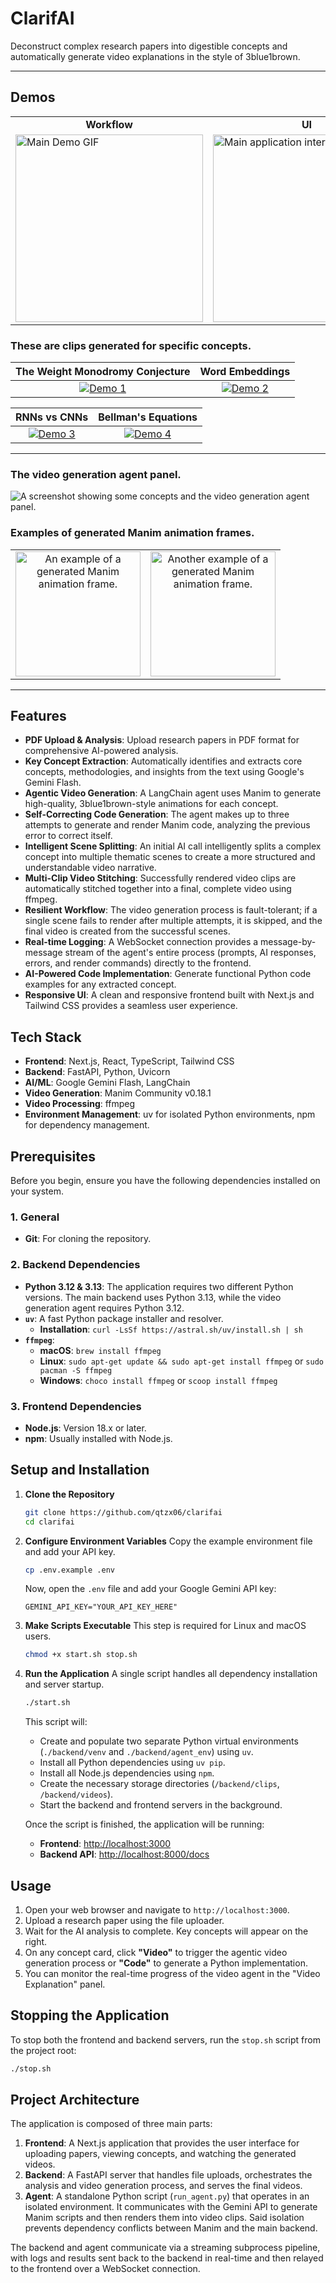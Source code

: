 # ClarifAI

Deconstruct complex research papers into digestible concepts and automatically generate video explanations in the style of 3blue1brown. 

---

## Demos

<table>
  <tr>
    <td align="center"><b>Workflow</b></td>
    <td align="center"><b>UI</b></td>
  </tr>
  <tr>
    <td>
      <a href="media/demo.mp4">
        <img src="media/demo.gif" alt="Main Demo GIF" height="300">
      </a>
    </td>
    <td>
      <a href="media/landing2.png">
        <img src="media/landing1.png" alt="Main application interface" height="300">
      </a>
    </td>
  </tr>
</table>

### These are clips generated for specific concepts.

| The Weight Monodromy Conjecture | Word Embeddings |
| :---: | :---: |
| <a href="media/demo1.mp4"><img src="media/demo1.gif" alt="Demo 1"></a> | <a href="media/demo2.mp4"><img src="media/demo2.gif" alt="Demo 2"></a> |

| RNNs vs CNNs | Bellman's Equations |
| :---: | :---: |
| <a href="media/demo3.mp4"><img src="media/demo3.gif" alt="Demo 3"></a> | <a href="media/demo4.mp4"><img src="media/demo4.gif" alt="Demo 4"></a> |

---

### The video generation agent panel.

![A screenshot showing some concepts and the video generation agent panel.](media/landing2.png)

### Examples of generated Manim animation frames.

<div align="center">
<table>
  <tr>
    <td align="center">
      <img src="media/image1.png" alt="An example of a generated Manim animation frame." height="200">
    </td>
    <td align="center">
      <img src="media/image2.png" alt="Another example of a generated Manim animation frame." height="200">
    </td>
  </tr>
</table>
</div>

---

## Features
- **PDF Upload & Analysis**: Upload research papers in PDF format for comprehensive AI-powered analysis.
- **Key Concept Extraction**: Automatically identifies and extracts core concepts, methodologies, and insights from the text using Google's Gemini Flash.
- **Agentic Video Generation**: A LangChain agent uses Manim to generate high-quality, 3blue1brown-style animations for each concept.
- **Self-Correcting Code Generation**: The agent makes up to three attempts to generate and render Manim code, analyzing the previous error to correct itself.
- **Intelligent Scene Splitting**: An initial AI call intelligently splits a complex concept into multiple thematic scenes to create a more structured and understandable video narrative.
- **Multi-Clip Video Stitching**: Successfully rendered video clips are automatically stitched together into a final, complete video using ffmpeg.
- **Resilient Workflow**: The video generation process is fault-tolerant; if a single scene fails to render after multiple attempts, it is skipped, and the final video is created from the successful scenes.
- **Real-time Logging**: A WebSocket connection provides a message-by-message stream of the agent's entire process (prompts, AI responses, errors, and render commands) directly to the frontend.
- **AI-Powered Code Implementation**: Generate functional Python code examples for any extracted concept.
- **Responsive UI**: A clean and responsive frontend built with Next.js and Tailwind CSS provides a seamless user experience.

## Tech Stack
- **Frontend**: Next.js, React, TypeScript, Tailwind CSS
- **Backend**: FastAPI, Python, Uvicorn
- **AI/ML**: Google Gemini Flash, LangChain
- **Video Generation**: Manim Community v0.18.1
- **Video Processing**: ffmpeg
- **Environment Management**: uv for isolated Python environments, npm for dependency management.

## Prerequisites
Before you begin, ensure you have the following dependencies installed on your system.

### 1. General
- **Git**: For cloning the repository.
### 2. Backend Dependencies
- **Python 3.12 & 3.13**: The application requires two different Python versions. The main backend uses Python 3.13, while the video generation agent requires Python 3.12.
- **`uv`**: A fast Python package installer and resolver. 
  - **Installation**: `curl -LsSf https://astral.sh/uv/install.sh | sh`
- **`ffmpeg`**:
  - **macOS**: `brew install ffmpeg`
  - **Linux**: `sudo apt-get update && sudo apt-get install ffmpeg` or `sudo pacman -S ffmpeg`
  - **Windows**: `choco install ffmpeg` or `scoop install ffmpeg`
### 3. Frontend Dependencies
- **Node.js**: Version 18.x or later.
- **npm**: Usually installed with Node.js.

## Setup and Installation
1.  **Clone the Repository**
    ```bash
    git clone https://github.com/qtzx06/clarifai
    cd clarifai
    ```

2.  **Configure Environment Variables**
    Copy the example environment file and add your API key.
    ```bash
    cp .env.example .env
    ```
    Now, open the `.env` file and add your Google Gemini API key:
    ```
    GEMINI_API_KEY="YOUR_API_KEY_HERE"
    ```

3.  **Make Scripts Executable**
    This step is required for Linux and macOS users.
    ```bash
    chmod +x start.sh stop.sh
    ```

4.  **Run the Application**
    A single script handles all dependency installation and server startup.
    ```bash
    ./start.sh
    ```
    This script will:
    - Create and populate two separate Python virtual environments (`./backend/venv` and `./backend/agent_env`) using `uv`.
    - Install all Python dependencies using `uv pip`.
    - Install all Node.js dependencies using `npm`.
    - Create the necessary storage directories (`/backend/clips`, `/backend/videos`).
    - Start the backend and frontend servers in the background.

    Once the script is finished, the application will be running:
    - **Frontend**: [http://localhost:3000](http://localhost:3000)
    - **Backend API**: [http://localhost:8000/docs](http://localhost:8000/docs)

## Usage
1.  Open your web browser and navigate to `http://localhost:3000`.
2.  Upload a research paper using the file uploader.
3.  Wait for the AI analysis to complete. Key concepts will appear on the right.
4.  On any concept card, click **"Video"** to trigger the agentic video generation process or **"Code"** to generate a Python implementation.
5.  You can monitor the real-time progress of the video agent in the "Video Explanation" panel.

## Stopping the Application
To stop both the frontend and backend servers, run the `stop.sh` script from the project root:
```bash
./stop.sh
```

## Project Architecture
The application is composed of three main parts:

1.  **Frontend**: A Next.js application that provides the user interface for uploading papers, viewing concepts, and watching the generated videos.
2.  **Backend**: A FastAPI server that handles file uploads, orchestrates the analysis and video generation process, and serves the final videos.
3.  **Agent**: A standalone Python script (`run_agent.py`) that operates in an isolated environment. It communicates with the Gemini API to generate Manim scripts and then renders them into video clips. Said isolation prevents dependency conflicts between Manim and the main backend.

The backend and agent communicate via a streaming subprocess pipeline, with logs and results sent back to the backend in real-time and then relayed to the frontend over a WebSocket connection.
